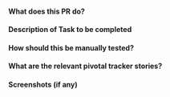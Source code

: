 #### What does this PR do?

#### Description of Task to be completed

#### How should this be manually tested?

#### What are the relevant pivotal tracker stories?

#### Screenshots (if any)
